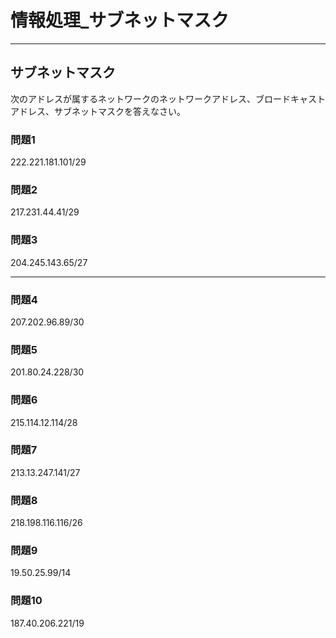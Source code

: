 # 情報処理_サブネットマスク

---

## サブネットマスク

次のアドレスが属するネットワークのネットワークアドレス、ブロードキャストアドレス、サブネットマスクを答えなさい。

### 問題1

222.221.181.101/29

### 問題2

217.231.44.41/29

### 問題3

204.245.143.65/27

---

### 問題4

207.202.96.89/30

### 問題5

201.80.24.228/30

### 問題6

215.114.12.114/28

### 問題7

213.13.247.141/27

### 問題8

218.198.116.116/26

### 問題9

19.50.25.99/14

### 問題10

187.40.206.221/19
